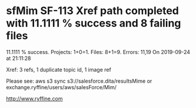 # sfMim SF-113 Xref path completed with 11.1111 % success and 8 failing files

11.1111 % success. Projects: 1+0=1.  Files: 8+1=9. Errors: 11,19  On 2019-09-24 at 21:11:28

Xref: 3 refs, 1 duplicate topic id, 1 image ref

Please see: aws s3 sync s3://salesforce.dita/resultsMime or exchange.ryffine/users/aws/salesForce/Mim/

http://www.ryffine.com
